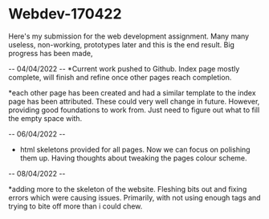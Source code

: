 # Webdev-170422
Here's my submission for the web development assignment. Many many useless, non-working, prototypes later and this is the end result. Big progress has been made,

 -- 04/04/2022 --
 *Current work pushed to Github. Index page mostly complete, will finish and refine once other pages reach completion. 

*each other page has been created and had a similar template to the index page has been attributed. These could very well change in future. However, providing good foundations to work from. 
 Just need to figure out what to fill the empty space with.
 
-- 06/04/2022 --

* html skeletons provided for all pages. Now we can focus on polishing them up. Having thoughts about tweaking the pages colour scheme. 

-- 08/04/2022 -- 

*adding more to the skeleton of the website. Fleshing bits out and fixing errors which were causing issues. Primarily, with not using enough tags and trying to bite off more than i could chew. 